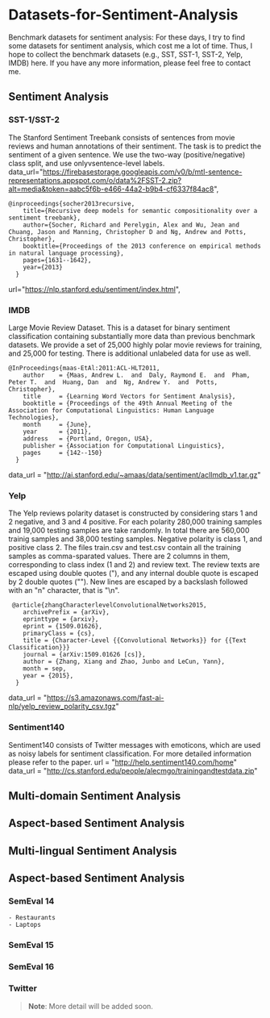 
# Datasets-for-Sentiment-Analysis
Benchmark datasets for sentiment analysis: For these days, I try to find some datasets for sentiment analysis, which cost me a lot of time. Thus, I hope to collect the benchmark datasets (e.g., SST, SST-1, SST-2, Yelp, IMDB) here. If you have any more information, please feel free to contact me.

 ## Sentiment Analysis
### **SST-1/SST-2**
  The Stanford Sentiment Treebank consists of sentences from movie reviews and human annotations of their sentiment. The task is to predict the sentiment of a given sentence. We use the two-way (positive/negative) class split, and use onlyvsentence-level labels.
  data_url="https://firebasestorage.googleapis.com/v0/b/mtl-sentence-representations.appspot.com/o/data%2FSST-2.zip?alt=media&token=aabc5f6b-e466-44a2-b9b4-cf6337f84ac8",  

    @inproceedings{socher2013recursive,
        title={Recursive deep models for semantic compositionality over a sentiment treebank},
        author={Socher, Richard and Perelygin, Alex and Wu, Jean and Chuang, Jason and Manning, Christopher D and Ng, Andrew and Potts, Christopher},
        booktitle={Proceedings of the 2013 conference on empirical methods in natural language processing},
        pages={1631--1642},
        year={2013}
      }

  url="https://nlp.stanford.edu/sentiment/index.html",
 ### **IMDB**
  Large Movie Review Dataset.
  This is a dataset for binary sentiment classification containing substantially more data than previous benchmark datasets. We provide a set of 25,000 highly polar movie reviews for training, and 25,000 for testing. There is additional unlabeled data for use as well.
  

    @InProceedings{maas-EtAl:2011:ACL-HLT2011,
        author    = {Maas, Andrew L.  and  Daly, Raymond E.  and  Pham, Peter T.  and  Huang, Dan  and  Ng, Andrew Y.  and  Potts, Christopher},
        title     = {Learning Word Vectors for Sentiment Analysis},
        booktitle = {Proceedings of the 49th Annual Meeting of the Association for Computational Linguistics: Human Language Technologies},
        month     = {June},
        year      = {2011},
        address   = {Portland, Oregon, USA},
        publisher = {Association for Computational Linguistics},
        pages     = {142--150}
      }

  data_url = "http://ai.stanford.edu/~amaas/data/sentiment/aclImdb_v1.tar.gz"
### **Yelp**
  The Yelp reviews polarity dataset is constructed by considering stars 1 and 2 negative, and 3 and 4 positive. For each polarity 280,000 training samples and 19,000 testing samples are take randomly. In total there are 560,000 trainig samples and 38,000 testing samples. Negative polarity is class 1, and positive class 2.
  The files train.csv and test.csv contain all the training samples as comma-sparated values. There are 2 columns in them, corresponding to class index (1 and 2) and review text. The review texts are escaped using double quotes ("), and any internal double quote is escaped by 2 double quotes (""). New lines are escaped by a backslash followed with an "n" character,
that is "\n".
 
 

     @article{zhangCharacterlevelConvolutionalNetworks2015,
        archivePrefix = {arXiv},
        eprinttype = {arxiv},
        eprint = {1509.01626},
        primaryClass = {cs},
        title = {Character-Level {{Convolutional Networks}} for {{Text Classification}}}
        journal = {arXiv:1509.01626 [cs]},
        author = {Zhang, Xiang and Zhao, Junbo and LeCun, Yann},
        month = sep,
        year = {2015},
      }

  data_url = "https://s3.amazonaws.com/fast-ai-nlp/yelp_review_polarity_csv.tgz"
 ###  **Sentiment140**
  Sentiment140 consists of Twitter messages with emoticons, which are used as noisy labels for sentiment classification. For more detailed information please refer to the paper.
  url = "http://help.sentiment140.com/home"
  data_url = "http://cs.stanford.edu/people/alecmgo/trainingandtestdata.zip"
 ## Multi-domain Sentiment Analysis

 ## Aspect-based Sentiment Analysis

 ## Multi-lingual Sentiment Analysis
 ## Aspect-based Sentiment Analysis
 ### SemEval 14
    - Restaurants
    - Laptops
 ### SemEval 15
 ### SemEval 16
 ### Twitter
  
 > **Note**: More detail will be added soon.


